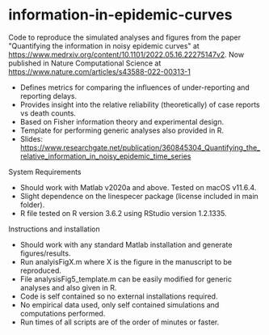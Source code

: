 # information-in-epidemic-curves
Code to reproduce the simulated analyses and figures from the paper "Quantifying the information in noisy epidemic curves" at https://www.medrxiv.org/content/10.1101/2022.05.16.22275147v2. Now published in Nature Computational Science at https://www.nature.com/articles/s43588-022-00313-1

- Defines metrics for comparing the influences of under-reporting and reporting delays.
- Provides insight into the relative reliability (theoretically) of case reports vs death counts.
- Based on Fisher information theory and experimental design.
- Template for performing generic analyses also provided in R.
- Slides: https://www.researchgate.net/publication/360845304_Quantifying_the_relative_information_in_noisy_epidemic_time_series


System Requirements
- Should work with Matlab v2020a and above. Tested on macOS v11.6.4.
- Slight dependence on the linespecer package (license included in main folder).
- R file tested on R version 3.6.2 using RStudio version 1.2.1335.

Instructions and installation
- Should work with any standard Matlab installation and generate figures/results.
- Run analyisFigX.m where X is the figure in the manuscript to be reproduced.
- File analysisFig5_template.m can be easily modified for generic analyses and also given in R.
- Code is self contained so no external installations required.
- No empirical data used, only self contained simulations and computations performed.
- Run times of all scripts are of the order of minutes or faster.
